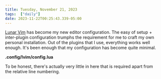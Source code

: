 ```yaml
---
title: Tuesday, November 21, 2023
tags:  ["daily"]
date: 2023-11-22T00:25:43.339-05:00
---
```



[Lunar Vim](https://www.lunarvim.org/) has become my new editor configuration. The easy of setup + inter-plugin configuration trumphs the requirement for me to craft my own personal installation. Out of the plugins that I use, everything works well enough. It's been enough that my configuration has become quite minimal.

**.config/lvim/config.lua**

<script src="https://gist.github.com/AngeloR/898d59df9ca86e4807b72f3e28c7164f.js"></script>

To be honest, there's actually very little in here that is required apart from the relative line numbering.






    